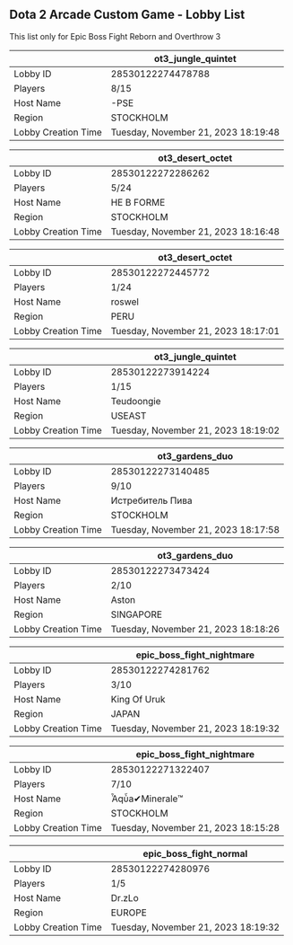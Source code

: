 ## Dota 2 Arcade Custom Game - Lobby List

This list only for Epic Boss Fight Reborn and Overthrow 3

|  | ot3_jungle_quintet |
| ------ | ------ |
| Lobby ID | 28530122274478788 |
| Players | 8/15 |
| Host Name | -PSE |
| Region | STOCKHOLM |
| Lobby Creation Time | Tuesday, November 21, 2023 18:19:48 |


|  | ot3_desert_octet |
| ------ | ------ |
| Lobby ID | 28530122272286262 |
| Players | 5/24 |
| Host Name | HE B FORME |
| Region | STOCKHOLM |
| Lobby Creation Time | Tuesday, November 21, 2023 18:16:48 |


|  | ot3_desert_octet |
| ------ | ------ |
| Lobby ID | 28530122272445772 |
| Players | 1/24 |
| Host Name | roswel |
| Region | PERU |
| Lobby Creation Time | Tuesday, November 21, 2023 18:17:01 |


|  | ot3_jungle_quintet |
| ------ | ------ |
| Lobby ID | 28530122273914224 |
| Players | 1/15 |
| Host Name | Teudoongie |
| Region | USEAST |
| Lobby Creation Time | Tuesday, November 21, 2023 18:19:02 |


|  | ot3_gardens_duo |
| ------ | ------ |
| Lobby ID | 28530122273140485 |
| Players | 9/10 |
| Host Name | Истребитель Пива |
| Region | STOCKHOLM |
| Lobby Creation Time | Tuesday, November 21, 2023 18:17:58 |


|  | ot3_gardens_duo |
| ------ | ------ |
| Lobby ID | 28530122273473424 |
| Players | 2/10 |
| Host Name | Aston |
| Region | SINGAPORE |
| Lobby Creation Time | Tuesday, November 21, 2023 18:18:26 |


|  | epic_boss_fight_nightmare |
| ------ | ------ |
| Lobby ID | 28530122274281762 |
| Players | 3/10 |
| Host Name | King Of Uruk |
| Region | JAPAN |
| Lobby Creation Time | Tuesday, November 21, 2023 18:19:32 |


|  | epic_boss_fight_nightmare |
| ------ | ------ |
| Lobby ID | 28530122271322407 |
| Players | 7/10 |
| Host Name | Ἆqὖa✔Minerale™ |
| Region | STOCKHOLM |
| Lobby Creation Time | Tuesday, November 21, 2023 18:15:28 |


|  | epic_boss_fight_normal |
| ------ | ------ |
| Lobby ID | 28530122274280976 |
| Players | 1/5 |
| Host Name | Dr.zLo |
| Region | EUROPE |
| Lobby Creation Time | Tuesday, November 21, 2023 18:19:32 |


